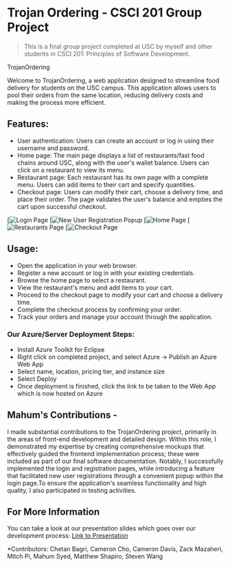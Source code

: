 # Trojan Ordering - CSCI 201 Group Project

>This is a final group project completed at USC by myself and other students in CSCI 201: Principles of Software Development.

TrojanOrdering

Welcome to TrojanOrdering, a web application designed to streamline food delivery for students on the USC campus. This application allows users to pool their orders from the same location, reducing delivery costs and making the process more efficient. 

## Features:
- User authentication: Users can create an account or log in using their username and password.
- Home page: The main page displays a list of restaurants/fast food chains around USC, along with the user's wallet balance. Users can click on a restaurant to view its menu.
- Restaurant page: Each restaurant has its own page with a complete menu. Users can add items to their cart and specify quantities.
- Checkout page: Users can modify their cart, choose a delivery time, and place their order. The page validates the user's balance and empties the cart upon successful checkout.

[![Login Page](https://cdn.glitch.global/b29dd3df-e938-4d03-84fc-259d988ad64d/Screenshot%202023-09-19%20at%2010.29.02%20PM.png?v=1695187747949)
[![New User Registration Popup](https://cdn.glitch.global/b29dd3df-e938-4d03-84fc-259d988ad64d/Screenshot%202023-09-19%20at%2010.29.25%20PM.png?v=1695187769105)
[![Home Page](https://cdn.glitch.global/b29dd3df-e938-4d03-84fc-259d988ad64d/Screenshot%202023-09-19%20at%2010.29.58%20PM.png?v=1695187802172)
[![Restaurants Page](https://cdn.glitch.global/b29dd3df-e938-4d03-84fc-259d988ad64d/Screenshot%202023-09-19%20at%2010.30.22%20PM.png?v=1695187825927)
[![Checkout Page](https://cdn.glitch.global/b29dd3df-e938-4d03-84fc-259d988ad64d/Screenshot%202023-09-19%20at%2010.30.44%20PM.png?v=1695187848298)

## Usage:
- Open the application in your web browser.
- Register a new account or log in with your existing credentials.
- Browse the home page to select a restaurant.
- View the restaurant's menu and add items to your cart.
- Proceed to the checkout page to modify your cart and choose a delivery time.
- Complete the checkout process by confirming your order.
- Track your orders and manage your account through the application.

### Our Azure/Server Deployment Steps:
- Install Azure Toolkit for Eclipse
- Right click on completed project, and select Azure -> Publish an Azure Web App
- Select name, location, pricing tier, and instance size
- Select Deploy
- Once deployment is finished, click the link to be taken to the Web App which is now hosted on Azure

## Mahum's Contributions -
I made substantial contributions to the TrojanOrdering project, primarily in the areas of front-end development and detailed design. Within this role, I demonstrated my expertise by creating comprehensive mockups that effectively guided the frontend implementation process; these were included as part of our final software documentation. Notably, I successfully implemented the login and registration pages, while introducing a feature that facilitated new user registrations through a convenient popup within the login page.To ensure the application's seamless functionality and high quality, I also participated in testing activities. 

## For More Information
You can take a look at our presentation slides which goes over our development process: [Link to Presentation](https://docs.google.com/presentation/d/1u6cs7GMIZfBNSA6kT-YYpojftKO2B-XYNxrgnoFWCCw/edit?usp=sharing)

*Contributors:
Chetan Bagri,
Cameron Cho,
Cameron Davis,
Zack Mazaheri,
Mitch Pi,
Mahum Syed,
Matthew Shapiro,
Steven Wang
